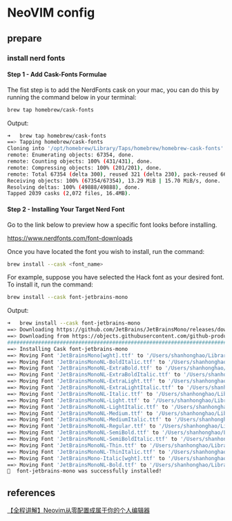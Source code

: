 # NeoVIM config

## prepare

### install nerd fonts

#### Step 1 - Add Cask-Fonts Formulae

The fist step is to add the NerdFonts cask on your mac, you can do this by running the command below in your terminal:

```bash
brew tap homebrew/cask-fonts
```

Output:

```bash
➜   brew tap homebrew/cask-fonts
==> Tapping homebrew/cask-fonts
Cloning into '/opt/homebrew/Library/Taps/homebrew/homebrew-cask-fonts'...
remote: Enumerating objects: 67354, done.
remote: Counting objects: 100% (431/431), done.
remote: Compressing objects: 100% (201/201), done.
remote: Total 67354 (delta 300), reused 321 (delta 230), pack-reused 66923
Receiving objects: 100% (67354/67354), 13.29 MiB | 15.70 MiB/s, done.
Resolving deltas: 100% (49888/49888), done.
Tapped 2039 casks (2,072 files, 16.4MB).
```

#### Step 2 - Installing Your Target Nerd Font

Go to the link below to preview how a specific font looks before installing.

https://www.nerdfonts.com/font-downloads

Once you have located the font you wish to install, run the command:

```bash
brew install --cask <font_name>
```

For example, suppose you have selected the Hack font as your desired font. To install it, run the command:

```bash
brew install --cask font-jetbrains-mono
```

Output:

```bash
➜   brew install --cask font-jetbrains-mono
==> Downloading https://github.com/JetBrains/JetBrainsMono/releases/download/v2.304/JetBrainsMono-2.304.zip
==> Downloading from https://objects.githubusercontent.com/github-production-release-asset-2e65be/173314762/8b6c0722-3a93-45df-b148-af3b3b2212b0?X-Amz-Algorithm=AWS4
######################################################################## 100.0%
==> Installing Cask font-jetbrains-mono
==> Moving Font 'JetBrainsMono[wght].ttf' to '/Users/shanhonghao/Library/Fonts/JetBrainsMono[wght].ttf'
==> Moving Font 'JetBrainsMonoNL-BoldItalic.ttf' to '/Users/shanhonghao/Library/Fonts/JetBrainsMonoNL-BoldItalic.ttf'
==> Moving Font 'JetBrainsMonoNL-ExtraBold.ttf' to '/Users/shanhonghao/Library/Fonts/JetBrainsMonoNL-ExtraBold.ttf'
==> Moving Font 'JetBrainsMonoNL-ExtraBoldItalic.ttf' to '/Users/shanhonghao/Library/Fonts/JetBrainsMonoNL-ExtraBoldItalic.ttf'
==> Moving Font 'JetBrainsMonoNL-ExtraLight.ttf' to '/Users/shanhonghao/Library/Fonts/JetBrainsMonoNL-ExtraLight.ttf'
==> Moving Font 'JetBrainsMonoNL-ExtraLightItalic.ttf' to '/Users/shanhonghao/Library/Fonts/JetBrainsMonoNL-ExtraLightItalic.ttf'
==> Moving Font 'JetBrainsMonoNL-Italic.ttf' to '/Users/shanhonghao/Library/Fonts/JetBrainsMonoNL-Italic.ttf'
==> Moving Font 'JetBrainsMonoNL-Light.ttf' to '/Users/shanhonghao/Library/Fonts/JetBrainsMonoNL-Light.ttf'
==> Moving Font 'JetBrainsMonoNL-LightItalic.ttf' to '/Users/shanhonghao/Library/Fonts/JetBrainsMonoNL-LightItalic.ttf'
==> Moving Font 'JetBrainsMonoNL-Medium.ttf' to '/Users/shanhonghao/Library/Fonts/JetBrainsMonoNL-Medium.ttf'
==> Moving Font 'JetBrainsMonoNL-MediumItalic.ttf' to '/Users/shanhonghao/Library/Fonts/JetBrainsMonoNL-MediumItalic.ttf'
==> Moving Font 'JetBrainsMonoNL-Regular.ttf' to '/Users/shanhonghao/Library/Fonts/JetBrainsMonoNL-Regular.ttf'
==> Moving Font 'JetBrainsMonoNL-SemiBold.ttf' to '/Users/shanhonghao/Library/Fonts/JetBrainsMonoNL-SemiBold.ttf'
==> Moving Font 'JetBrainsMonoNL-SemiBoldItalic.ttf' to '/Users/shanhonghao/Library/Fonts/JetBrainsMonoNL-SemiBoldItalic.ttf'
==> Moving Font 'JetBrainsMonoNL-Thin.ttf' to '/Users/shanhonghao/Library/Fonts/JetBrainsMonoNL-Thin.ttf'
==> Moving Font 'JetBrainsMonoNL-ThinItalic.ttf' to '/Users/shanhonghao/Library/Fonts/JetBrainsMonoNL-ThinItalic.ttf'
==> Moving Font 'JetBrainsMono-Italic[wght].ttf' to '/Users/shanhonghao/Library/Fonts/JetBrainsMono-Italic[wght].ttf'
==> Moving Font 'JetBrainsMonoNL-Bold.ttf' to '/Users/shanhonghao/Library/Fonts/JetBrainsMonoNL-Bold.ttf'
🍺  font-jetbrains-mono was successfully installed!
```


## references

[【全程讲解】Neovim从零配置成属于你的个人编辑器](https://www.bilibili.com/video/BV1Td4y1578E/)

